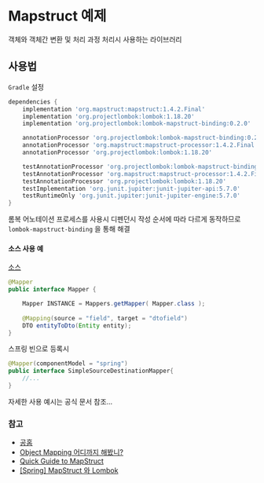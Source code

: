 # Mapstruct 예제 

객체와 객체간 변환 및 처리 과정 처리시 사용하는 라이브러리

## 사용법

`Gradle` 설정

```groovy
dependencies {
    implementation 'org.mapstruct:mapstruct:1.4.2.Final'
    implementation 'org.projectlombok:lombok:1.18.20'
    implementation 'org.projectlombok:lombok-mapstruct-binding:0.2.0'

    annotationProcessor 'org.projectlombok:lombok-mapstruct-binding:0.2.0'
    annotationProcessor 'org.mapstruct:mapstruct-processor:1.4.2.Final'
    annotationProcessor 'org.projectlombok:lombok:1.18.20'

    testAnnotationProcessor 'org.projectlombok:lombok-mapstruct-binding:0.2.0'
    testAnnotationProcessor 'org.mapstruct:mapstruct-processor:1.4.2.Final'
    testAnnotationProcessor 'org.projectlombok:lombok:1.18.20'
    testImplementation 'org.junit.jupiter:junit-jupiter-api:5.7.0'
    testRuntimeOnly 'org.junit.jupiter:junit-jupiter-engine:5.7.0'
}
```

롬복 어노테이션 프로세스를 사용시 디펜던시 작성 순서에 따라 다르게 동작하므로 
`lombok-mapstruct-binding` 을 통해 해결

#### 소스 사용 예
[소스](src/main/java/study/mapping/mapper/SampleMapper.java)

```java
@Mapper
public interface Mapper {

    Mapper INSTANCE = Mappers.getMapper( Mapper.class ); 
 
    @Mapping(source = "field", target = "dtofield")
    DTO entityToDto(Entity entity); 
}
```

스프링 빈으로 등록시
```java
@Mapper(componentModel = "spring")
public interface SimpleSourceDestinationMapper{
    //...
}
```

자세한 사용 예시는 공식 문서 참조...

### 참고

* [공홈](https://mapstruct.org/)
* [Object Mapping 어디까지 해봤니?](https://meetup.toast.com/posts/213)
* [Quick Guide to MapStruct](https://www.baeldung.com/mapstruct)
* [[Spring] MapStruct 와 Lombok](https://wise-develop.tistory.com/18)
